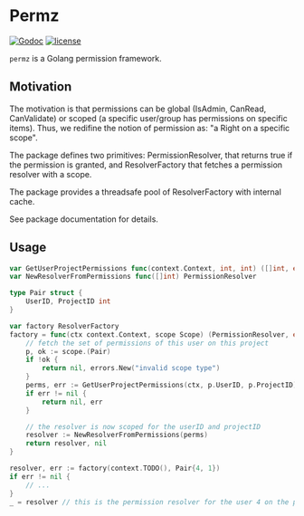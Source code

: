 # Permz

[![Godoc](http://img.shields.io/badge/godoc-reference-blue.svg?style=flat)](https://godoc.org/github.com/moxar/permz)
[![license](http://img.shields.io/badge/license-MIT-red.svg?style=flat)](https://raw.githubusercontent.com/moxar/permz/master/LICENSE)

`permz` is a Golang permission framework.

## Motivation

The motivation is that permissions can be global (IsAdmin, CanRead, CanValidate)
or scoped (a specific user/group has permissions on specific items).
Thus, we redifine the notion of permission as: "a Right on a specific scope".

The package defines two primitives: PermissionResolver, that returns true if the permission is granted,
and ResolverFactory that fetches a permission resolver with a scope.

The package provides a threadsafe pool of ResolverFactory with internal cache.

See package documentation for details.

## Usage

```go
var GetUserProjectPermissions func(context.Context, int, int) ([]int, error)
var NewResolverFromPermissions func([]int) PermissionResolver

type Pair struct {
	UserID, ProjectID int
}

var factory ResolverFactory
factory = func(ctx context.Context, scope Scope) (PermissionResolver, error) {
	// fetch the set of permissions of this user on this project
	p, ok := scope.(Pair)
	if !ok {
		return nil, errors.New("invalid scope type")
	}
	perms, err := GetUserProjectPermissions(ctx, p.UserID, p.ProjectID)
	if err != nil {
		return nil, err
	}

	// the resolver is now scoped for the userID and projectID
	resolver := NewResolverFromPermissions(perms)
	return resolver, nil
}

resolver, err := factory(context.TODO(), Pair{4, 1})
if err != nil {
	// ...
}
_ = resolver // this is the permission resolver for the user 4 on the project 1
```
